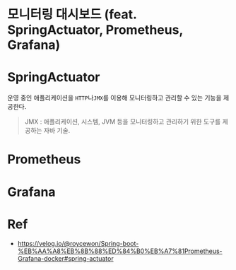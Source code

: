 # 모니터링 대시보드 (feat. SpringActuator, Prometheus, Grafana)

# SpringActuator
운영 중인 애플리케이션을 ```HTTP```나```JMX```를 이용해 모니터링하고 관리할 수 있는 기능을 제공한다.

> JMX : 애플리케이션, 시스템, JVM 등을 모니터링하고 관리하기 위한 도구를 제공하는 자바 기술.

# Prometheus

# Grafana

# Ref
- https://velog.io/@roycewon/Spring-boot-%EB%AA%A8%EB%8B%88%ED%84%B0%EB%A7%81Prometheus-Grafana-docker#spring-actuator

